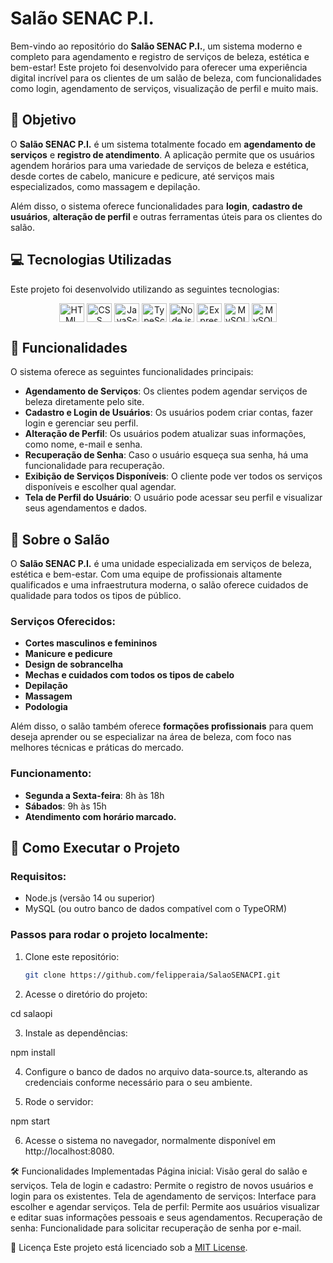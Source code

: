 # Salão SENAC P.I.

Bem-vindo ao repositório do **Salão SENAC P.I.**, um sistema moderno e completo para agendamento e registro de serviços de beleza, estética e bem-estar! Este projeto foi desenvolvido para oferecer uma experiência digital incrível para os clientes de um salão de beleza, com funcionalidades como login, agendamento de serviços, visualização de perfil e muito mais.

## 🎯 Objetivo

O **Salão SENAC P.I.** é um sistema totalmente focado em **agendamento de serviços** e **registro de atendimento**. A aplicação permite que os usuários agendem horários para uma variedade de serviços de beleza e estética, desde cortes de cabelo, manicure e pedicure, até serviços mais especializados, como massagem e depilação.

Além disso, o sistema oferece funcionalidades para **login**, **cadastro de usuários**, **alteração de perfil** e outras ferramentas úteis para os clientes do salão.

## 💻 Tecnologias Utilizadas

Este projeto foi desenvolvido utilizando as seguintes tecnologias:

<p align="center">
    <img align="center" height="30" width="40" alt="HTML" src="https://cdn.jsdelivr.net/gh/devicons/devicon/icons/html5/html5-original.svg">
    <img align="center" height="30" width="40" alt="CSS" src="https://cdn.jsdelivr.net/gh/devicons/devicon/icons/css3/css3-original.svg">
    <img align="center" height="30" width="40" alt="JavaScript" src="https://cdn.jsdelivr.net/gh/devicons/devicon/icons/javascript/javascript-original.svg">
    <img align="center" height="30" width="40" alt="TypeScript" src="https://cdn.jsdelivr.net/gh/devicons/devicon/icons/typescript/typescript-original.svg">
    <img align="center" height="30" width="40" alt="Node.js" src="https://cdn.jsdelivr.net/gh/devicons/devicon/icons/nodejs/nodejs-original.svg">
    <img align="center" height="30" width="40" alt="Express" src="https://cdn.jsdelivr.net/gh/devicons/devicon/icons/express/express-original.svg">
    <img align="center" height="30" width="40" alt="MySQL" src="https://seeklogo.com/images/T/typeorm-logo-F243B34DEE-seeklogo.com.png">
    <img align="center" height="30" width="40" alt="MySQL" src="https://cdn.jsdelivr.net/gh/devicons/devicon/icons/mysql/mysql-original.svg">
</p>

## 📂 Funcionalidades

O sistema oferece as seguintes funcionalidades principais:

- **Agendamento de Serviços**: Os clientes podem agendar serviços de beleza diretamente pelo site.
- **Cadastro e Login de Usuários**: Os usuários podem criar contas, fazer login e gerenciar seu perfil.
- **Alteração de Perfil**: Os usuários podem atualizar suas informações, como nome, e-mail e senha.
- **Recuperação de Senha**: Caso o usuário esqueça sua senha, há uma funcionalidade para recuperação.
- **Exibição de Serviços Disponíveis**: O cliente pode ver todos os serviços disponíveis e escolher qual agendar.
- **Tela de Perfil do Usuário**: O usuário pode acessar seu perfil e visualizar seus agendamentos e dados.

## 📅 Sobre o Salão

O **Salão SENAC P.I.** é uma unidade especializada em serviços de beleza, estética e bem-estar. Com uma equipe de profissionais altamente qualificados e uma infraestrutura moderna, o salão oferece cuidados de qualidade para todos os tipos de público.

### Serviços Oferecidos:

- **Cortes masculinos e femininos**
- **Manicure e pedicure**
- **Design de sobrancelha**
- **Mechas e cuidados com todos os tipos de cabelo**
- **Depilação**
- **Massagem**
- **Podologia**

Além disso, o salão também oferece **formações profissionais** para quem deseja aprender ou se especializar na área de beleza, com foco nas melhores técnicas e práticas do mercado.

### Funcionamento:

- **Segunda a Sexta-feira**: 8h às 18h
- **Sábados**: 9h às 15h
- **Atendimento com horário marcado.**

## 🚀 Como Executar o Projeto

### Requisitos:

- Node.js (versão 14 ou superior)
- MySQL (ou outro banco de dados compatível com o TypeORM)

### Passos para rodar o projeto localmente:

1. Clone este repositório:

   ```bash
   git clone https://github.com/felipperaia/SalaoSENACPI.git

2. Acesse o diretório do projeto:

cd salaopi

3. Instale as dependências:

npm install

4. Configure o banco de dados no arquivo data-source.ts, alterando as credenciais conforme necessário para o seu ambiente.

5. Rode o servidor:

npm start

6. Acesse o sistema no navegador, normalmente disponível em http://localhost:8080.

🛠️ Funcionalidades Implementadas
Página inicial: Visão geral do salão e serviços.
Tela de login e cadastro: Permite o registro de novos usuários e login para os existentes.
Tela de agendamento de serviços: Interface para escolher e agendar serviços.
Tela de perfil: Permite aos usuários visualizar e editar suas informações pessoais e seus agendamentos.
Recuperação de senha: Funcionalidade para solicitar recuperação de senha por e-mail.

📝 Licença
Este projeto está licenciado sob a [MIT License](https://opensource.org/licenses/MIT).
